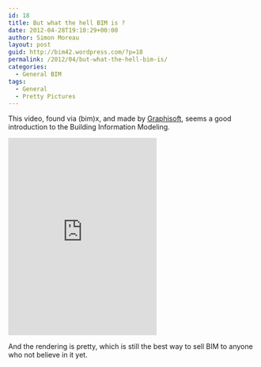 ```yaml
---
id: 18
title: But what the hell BIM is ?
date: 2012-04-28T19:10:29+00:00
author: Simon Moreau
layout: post
guid: http://bim42.wordpress.com/?p=18
permalink: /2012/04/but-what-the-hell-bim-is/
categories:
  - General BIM
tags:
  - General
  - Pretty Pictures
---
```

This video, found via (bim)x, and made by [Graphisoft](http://www.graphisoft.com/BIM), seems a good introduction to the Building Information Modeling.

<iframe height="400" src="https://www.youtube.com/embed/5Qj9pI5us7o" frameborder="0" allow="autoplay; encrypted-media" allowfullscreen></iframe>

And the rendering is pretty, which is still the best way to sell BIM to anyone who not believe in it yet.